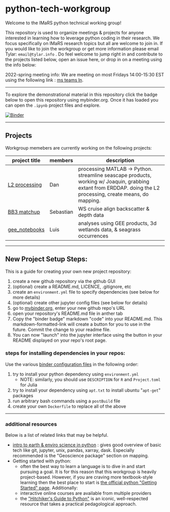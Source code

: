 # python-tech-workgroup
Welcome to the IMaRS python technical working group!

This repository is used to organize meetings & projects for anyone interested in learning how to leverage python coding in their research. 
We focus specifically on IMaRS research topics but all are welcome to join in. 
If you would like to join the workgroup or get more information please email Tylar: `email@tylar.info` .
Do feel welcome to jump right in and contribute to the projects listed below, open an issue here, or drop in on a meeting using the info below:

2022-spring meeting info:
We are meeting on most Fridays 14:00-15:30 EST using the following link : [ms teams ln](https://teams.microsoft.com/l/meetup-join/19%3ameeting_ZjA2OGUwMjgtYzcxOS00NGM1LWE5ZWUtMTY5YmIyNzFhODRk%40thread.v2/0?context=%7b%22Tid%22%3a%22741bf7de-e2e5-46df-8d67-82607df9deaa%22%2c%22Oid%22%3a%2248c1ad11-ebcb-499e-a1f5-7c3c35c1aba3%22%7d).

----------------------------------------------------------------------

To explore the demonstrational material in this repository click the badge below to open this repository using mybinder.org.
Once it has loaded you can open the `.ipynb` project files and explore.

[![Binder](https://mybinder.org/badge_logo.svg)](https://mybinder.org/v2/gh/USF-IMARS/python-tech-workgroup/HEAD)

----------------------------------------------------------------------

## Projects
Workgroup memebers are currently working on the following projects:

project title                                                | members   | description
------------------------------------------------------------ | --------- | -----------------
[L2 processing](https://github.com/USF-IMARS/l2-processing)  | Dan       | processing MATLAB -> Python. streamline seascape products, working w/ Joaquin, grabbing extant from ERDDAP. doing the L2 processing, create means, do mapping.
[BB3 matchup](https://github.com/USF-IMARS/bb3_matchup)      | Sebastian | WS cruise align backscatter & depth data
[gee_notebooks](https://github.com/USF-IMARS/gee_notebooks)  | Luis      | analyses using GEE products, 3d wetlands data, & seagrass occurrences

----------------------------------------------------------------------

## New Project Setup Steps:
This is a guide for creating your own new project repository:
1. create a new github repository via the github GUI
2. (optional) create a README.md, LICENCE, .gitignore, etc
3. create an `environment.yml` file to specify dependencies (see below for more details)
4. (optional) create other jupyter config files (see below for details)
5. go to [mybinder.org](https://mybinder.org/), enter your new github repo's URL
6. open your repository's README.md file in anther tab
7. Copy the "binder badge" markdown "code" into your README.md. This markdown-formatted-link will create a button for you to use in the future. Commit the change to your readme file. 
8. You can now "launch" into the jupyter interface using the button in your README displayed on your repo's root page.

### steps for installing dependencies in your repos:
Use the various [binder configuration files](https://mybinder.readthedocs.io/en/latest/using/config_files.html) in the following order:
1. try to install your python dependency using `environment.yml` 
    * NOTE: similarly, you should use `DESCRIPTION` for `R` and `Project.toml` for Julia 
3. try to install your dependency using `apt.txt` to install ubuntu "`apt-get`" packages
4. run arbitrary bash commands using a `postBuild` file
5. create your own `Dockerfile` to replace all of the above

----------------------------------------------------------------------

### additional resources
Below is a list of related links that may be helpful.

* [intro to earth & enviro science in python](https://earth-env-data-science.github.io//intro.html) : gives good overview of basic tech like git, jupyter, unix, pandas, xarray, dask. Especially recommended is the "Geoscience package" section on mapping.
* Getting started with python:
    * often the best way to learn a language is to dive in and start pursuing a goal. It is for this reason that this workgroup is heavily project-based. However, if you are craving more textbook-style learning then the best place to start is [the official python "Getting Started" page](https://www.python.org/about/gettingstarted/). Additionally:
    * interactive online courses are available from multiple providers
    * the ["Hitchiker's Guide to Python"](https://docs.python-guide.org/) is an iconic, well-respected resource that takes a practical pedagological approach.
